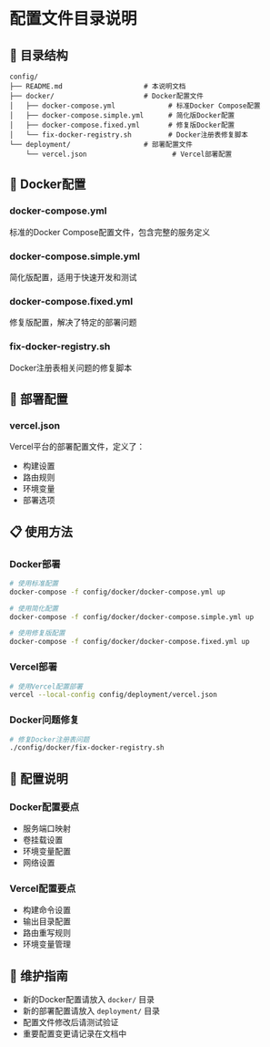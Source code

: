 # 配置文件目录说明

## 📁 目录结构

```
config/
├── README.md                    # 本说明文档
├── docker/                      # Docker配置文件
│   ├── docker-compose.yml             # 标准Docker Compose配置
│   ├── docker-compose.simple.yml      # 简化版Docker配置
│   ├── docker-compose.fixed.yml       # 修复版Docker配置
│   └── fix-docker-registry.sh         # Docker注册表修复脚本
└── deployment/                  # 部署配置文件
    └── vercel.json                     # Vercel部署配置
```

## 🐳 Docker配置

### docker-compose.yml
标准的Docker Compose配置文件，包含完整的服务定义

### docker-compose.simple.yml  
简化版配置，适用于快速开发和测试

### docker-compose.fixed.yml
修复版配置，解决了特定的部署问题

### fix-docker-registry.sh
Docker注册表相关问题的修复脚本

## 🚀 部署配置

### vercel.json
Vercel平台的部署配置文件，定义了：
- 构建设置
- 路由规则
- 环境变量
- 部署选项

## 📋 使用方法

### Docker部署
```bash
# 使用标准配置
docker-compose -f config/docker/docker-compose.yml up

# 使用简化配置
docker-compose -f config/docker/docker-compose.simple.yml up

# 使用修复版配置
docker-compose -f config/docker/docker-compose.fixed.yml up
```

### Vercel部署
```bash
# 使用Vercel配置部署
vercel --local-config config/deployment/vercel.json
```

### Docker问题修复
```bash
# 修复Docker注册表问题
./config/docker/fix-docker-registry.sh
```

## 🔧 配置说明

### Docker配置要点
- 服务端口映射
- 卷挂载设置
- 环境变量配置
- 网络设置

### Vercel配置要点
- 构建命令设置
- 输出目录配置
- 路由重写规则
- 环境变量管理

## 📝 维护指南

- 新的Docker配置请放入 `docker/` 目录
- 新的部署配置请放入 `deployment/` 目录
- 配置文件修改后请测试验证
- 重要配置变更请记录在文档中
